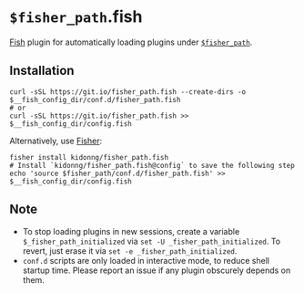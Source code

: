 # `$fisher_path`.fish

[Fish](https://fishshell.com/) plugin for automatically loading plugins under [`$fisher_path`](https://github.com/jorgebucaran/fisher/issues/640).

## Installation

```fish
curl -sSL https://git.io/fisher_path.fish --create-dirs -o $__fish_config_dir/conf.d/fisher_path.fish
# or
curl -sSL https://git.io/fisher_path.fish >> $__fish_config_dir/config.fish
```

Alternatively, use [Fisher](https://github.com/jorgebucaran/fisher):

```fish
fisher install kidonng/fisher_path.fish
# Install `kidonng/fisher_path.fish@config` to save the following step
echo 'source $fisher_path/conf.d/fisher_path.fish' >> $__fish_config_dir/config.fish
```

## Note

- To stop loading plugins in new sessions, create a variable `$_fisher_path_initialized` via `set -U _fisher_path_initialized`. To revert, just erase it via `set -e _fisher_path_initialized`.
- `conf.d` scripts are only loaded in interactive mode, to reduce shell startup time. Please report an issue if any plugin obscurely	depends on them.
